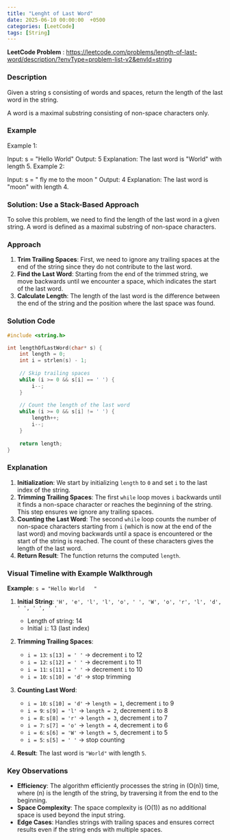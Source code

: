 ```yaml
---
title: "Lenght of Last Word"
date: 2025-06-10 00:00:00  +0500
categories: [LeetCode]
tags: [String]
---
```

**LeetCode Problem** : <https://leetcode.com/problems/length-of-last-word/description/?envType=problem-list-v2&envId=string>

### Description
Given a string s consisting of words and spaces, return the length of the last word in the string.

A word is a maximal substring consisting of non-space characters only.

### Example
Example 1:

Input: s = "Hello World"
Output: 5
Explanation: The last word is "World" with length 5.
Example 2:

Input: s = "   fly me   to   the moon  "
Output: 4
Explanation: The last word is "moon" with length 4.

### Solution: Use a Stack-Based Approach
To solve this problem, we need to find the length of the last word in a given string. A word is defined as a maximal substring of non-space characters. 

### Approach
1. **Trim Trailing Spaces**: First, we need to ignore any trailing spaces at the end of the string since they do not contribute to the last word.
2. **Find the Last Word**: Starting from the end of the trimmed string, we move backwards until we encounter a space, which indicates the start of the last word.
3. **Calculate Length**: The length of the last word is the difference between the end of the string and the position where the last space was found.

### Solution Code
```c
#include <string.h>

int lengthOfLastWord(char* s) {
    int length = 0;
    int i = strlen(s) - 1;
    
    // Skip trailing spaces
    while (i >= 0 && s[i] == ' ') {
        i--;
    }
    
    // Count the length of the last word
    while (i >= 0 && s[i] != ' ') {
        length++;
        i--;
    }
    
    return length;
}
```

### Explanation
1. **Initialization**: We start by initializing `length` to `0` and set `i` to the last index of the string.
2. **Trimming Trailing Spaces**: The first `while` loop moves `i` backwards until it finds a non-space character or reaches the beginning of the string. This step ensures we ignore any trailing spaces.
3. **Counting the Last Word**: The second `while` loop counts the number of non-space characters starting from `i` (which is now at the end of the last word) and moving backwards until a space is encountered or the start of the string is reached. The count of these characters gives the length of the last word.
4. **Return Result**: The function returns the computed `length`.

### Visual Timeline with Example Walkthrough
**Example**: `s = "Hello World   "`

1. **Initial String**: `'H', 'e', 'l', 'l', 'o', ' ', 'W', 'o', 'r', 'l', 'd', ' ', ' ', ' '`
   - Length of string: 14
   - Initial `i`: 13 (last index)

2. **Trimming Trailing Spaces**:
   - `i = 13`: `s[13] = ' '` → decrement `i` to 12
   - `i = 12`: `s[12] = ' '` → decrement `i` to 11
   - `i = 11`: `s[11] = ' '` → decrement `i` to 10
   - `i = 10`: `s[10] = 'd'` → stop trimming

3. **Counting Last Word**:
   - `i = 10`: `s[10] = 'd'` → `length = 1`, decrement `i` to 9
   - `i = 9`: `s[9] = 'l'` → `length = 2`, decrement `i` to 8
   - `i = 8`: `s[8] = 'r'` → `length = 3`, decrement `i` to 7
   - `i = 7`: `s[7] = 'o'` → `length = 4`, decrement `i` to 6
   - `i = 6`: `s[6] = 'W'` → `length = 5`, decrement `i` to 5
   - `i = 5`: `s[5] = ' '` → stop counting

4. **Result**: The last word is `"World"` with length `5`.

### Key Observations
- **Efficiency**: The algorithm efficiently processes the string in \(O(n)\) time, where \(n\) is the length of the string, by traversing it from the end to the beginning.
- **Space Complexity**: The space complexity is \(O(1)\) as no additional space is used beyond the input string.
- **Edge Cases**: Handles strings with trailing spaces and ensures correct results even if the string ends with multiple spaces.

